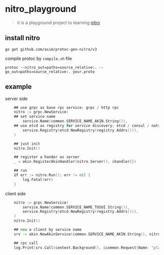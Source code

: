 # nitro_playground

> it is a playground project to learning [nitro](https://github.com/asim/nitro)

## install nitro

```shell
go get github.com/asim/protoc-gen-nitro/v3
```

compile protoc by `compile.sh` file

```shell
protoc --nitro_out=paths=source_relative:. --go_out=paths=source_relative:. your.proto
```

## example

server side

```go
    ## use grpc as base rpc service; grpc / http rpc
    nitro := grpc.NewService(
    ## set service name
        service.Name(common.SERVICE_NAME_AKIN.String()),
    ## use etcd as registry for service discovery; etcd / consul / nats / zookeeper / so on
        service.Registry(etcd.NewRegistry(registry.Addrs())),
    )

    ## just init
    nitro.Init()

    ## register a hander as server
    _ = akin.RegisterAkinHandler(nitro.Server(), &handler{})

    ## run
    if err := nitro.Run(); err != nil {
        log.Fatal(err)
    }
```

client side

```go
    nitro := grpc.NewService(
        service.Name(common.SERVICE_NAME_TOSUI.String()),
        service.Registry(etcd.NewRegistry(registry.Addrs())),
    )
    nitro.Init()

    ## new a client by service name
    srv := akin.NewAkinService(common.SERVICE_NAME_AKIN.String(), nitro.Client())

    ## rpc call
    log.Print(srv.Call(context.Background(), &common.Request{Name: "play ground"}))
```
